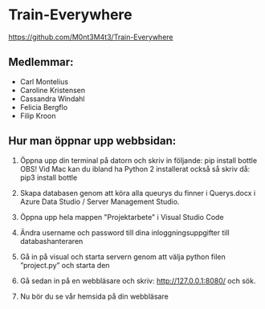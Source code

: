 # Train-Everywhere
https://github.com/M0nt3M4t3/Train-Everywhere

## Medlemmar:
- Carl Montelius
- Caroline Kristensen
- Cassandra Windahl
- Felicia Bergflo
- Filip Kroon

## Hur man öppnar upp webbsidan:

1. Öppna upp din terminal på datorn och skriv in följande: pip install bottle
OBS! Vid Mac kan du ibland ha Python 2 installerat också så skriv då: pip3 install bottle

2. Skapa databasen genom att köra alla queurys du finner i Querys.docx
i Azure Data Studio / Server Management Studio.

3. Öppna upp hela mappen "Projektarbete" i Visual Studio Code

4. Ändra username och password till dina inloggningsuppgifter till databashanteraren

5. Gå in på visual och starta servern genom att välja python filen ”project.py” och starta den 

6. Gå sedan in på en webbläsare och skriv: http://127.0.0.1:8080/ och sök. 

7. Nu bör du se vår hemsida på din webbläsare
